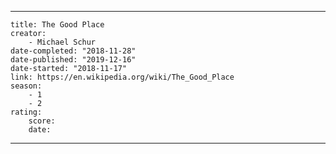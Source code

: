 ---

    title: The Good Place
    creator:
        - Michael Schur
    date-completed: "2018-11-28"
    date-published: "2019-12-16"
    date-started: "2018-11-17"
    link: https://en.wikipedia.org/wiki/The_Good_Place
    season:
        - 1
        - 2
    rating:
        score:
        date:

---
